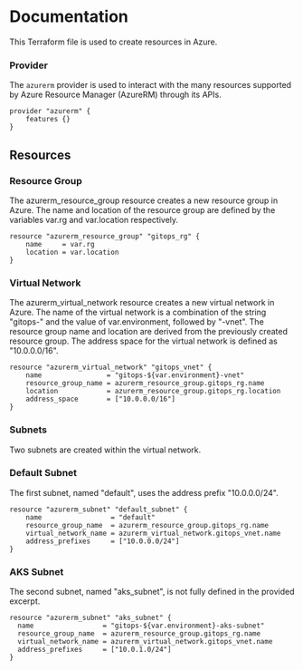# Documentation

This Terraform file is used to create resources in Azure.

### Provider

The `azurerm` provider is used to interact with the many resources supported by Azure Resource Manager (AzureRM) through its APIs.

```
provider "azurerm" {
    features {}
}
```

## Resources

### Resource Group

The azurerm_resource_group resource creates a new resource group in Azure. The name and location of the resource group are defined by the variables var.rg and var.location respectively.

```
resource "azurerm_resource_group" "gitops_rg" {
    name     = var.rg
    location = var.location
}
```

### Virtual Network

The azurerm_virtual_network resource creates a new virtual network in Azure. The name of the virtual network is a combination of the string "gitops-" and the value of var.environment, followed by "-vnet". The resource group name and location are derived from the previously created resource group. The address space for the virtual network is defined as "10.0.0.0/16".

```
resource "azurerm_virtual_network" "gitops_vnet" {
    name                = "gitops-${var.environment}-vnet"
    resource_group_name = azurerm_resource_group.gitops_rg.name
    location            = azurerm_resource_group.gitops_rg.location
    address_space       = ["10.0.0.0/16"]
}
```

### Subnets
Two subnets are created within the virtual network.

### Default Subnet
The first subnet, named "default", uses the address prefix "10.0.0.0/24".

```
resource "azurerm_subnet" "default_subnet" {
    name                 = "default"
    resource_group_name  = azurerm_resource_group.gitops_rg.name
    virtual_network_name = azurerm_virtual_network.gitops_vnet.name
    address_prefixes     = ["10.0.0.0/24"]
}
```

### AKS Subnet

The second subnet, named "aks_subnet", is not fully defined in the provided excerpt.

```
resource "azurerm_subnet" "aks_subnet" {
  name                 = "gitops-${var.environment}-aks-subnet"
  resource_group_name  = azurerm_resource_group.gitops_rg.name
  virtual_network_name = azurerm_virtual_network.gitops_vnet.name
  address_prefixes     = ["10.0.1.0/24"]
}
```
